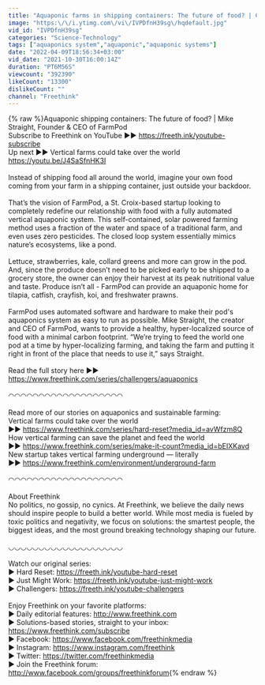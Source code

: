 ```yaml
---
title: "Aquaponic farms in shipping containers: The future of food? | Challengers by Freethink"
image: "https:\/\/i.ytimg.com\/vi\/IVPDfnH39sg\/hqdefault.jpg"
vid_id: "IVPDfnH39sg"
categories: "Science-Technology"
tags: ["aquaponics system","aquaponic","aquaponic systems"]
date: "2022-04-09T18:56:34+03:00"
vid_date: "2021-10-30T16:00:14Z"
duration: "PT6M56S"
viewcount: "392390"
likeCount: "13300"
dislikeCount: ""
channel: "Freethink"
---
```

{% raw %}Aquaponic shipping containers: The future of food? | Mike Straight, Founder &amp; CEO of FarmPod<br />Subscribe to Freethink on YouTube ►► <a rel="nofollow" target="blank" href="https://freeth.ink/youtube-subscribe">https://freeth.ink/youtube-subscribe</a><br />Up next ►► Vertical farms could take over the world <a rel="nofollow" target="blank" href="https://youtu.be/J4SaSfnHK3I">https://youtu.be/J4SaSfnHK3I</a> <br /><br />Instead of shipping food all around the world, imagine your own food coming from your farm in a shipping container, just outside your backdoor. <br /><br />That’s the vision of FarmPod, a St. Croix-based startup looking to completely redefine our relationship with food with a fully automated vertical aquaponic system. This self-contained, solar powered farming method uses a fraction of the water and space of a traditional farm, and even uses zero pesticides. The closed loop system essentially mimics nature’s ecosystems, like a pond. <br /><br />Lettuce, strawberries, kale, collard greens and more can grow in the pod. And, since the produce doesn’t need to be picked early to be shipped to a grocery store, the owner can enjoy their harvest at its peak nutritional value and taste. Produce isn’t all - FarmPod can provide an aquaponic home for tilapia, catfish, crayfish, koi, and freshwater prawns.<br /><br />FarmPod uses automated software and hardware to make their pod's aquaponics system as easy to run as possible. Mike Straight, the creator and CEO of FarmPod, wants to provide a healthy, hyper-localized source of food with a minimal carbon footprint. “We’re trying to feed the world one pod at a time by hyper-localizing farming, and taking the farm and putting it right in front of the place that needs to use it,” says Straight.<br /><br />Read the full story here ►►<br /><a rel="nofollow" target="blank" href="https://www.freethink.com/series/challengers/aquaponics">https://www.freethink.com/series/challengers/aquaponics</a> <br /><br />◠◠◠◠◠◠◠◠◠◠◠◠◠◠◠◠◠◠◠<br /><br />Read more of our stories on aquaponics and sustainable farming:<br />Vertical farms could take over the world<br /> ►► <a rel="nofollow" target="blank" href="https://www.freethink.com/series/hard-reset?media_id=avWfzm8Q">https://www.freethink.com/series/hard-reset?media_id=avWfzm8Q</a> <br />How vertical farming can save the planet and feed the world<br /> ►► <a rel="nofollow" target="blank" href="https://www.freethink.com/series/make-it-count?media_id=bEIXKavd">https://www.freethink.com/series/make-it-count?media_id=bEIXKavd</a> <br />New startup takes vertical farming underground — literally<br /> ►► <a rel="nofollow" target="blank" href="https://www.freethink.com/environment/underground-farm">https://www.freethink.com/environment/underground-farm</a> <br /><br />◠◠◠◠◠◠◠◠◠◠◠◠◠◠◠◠◠◠◠<br /><br />About Freethink<br />No politics, no gossip, no cynics. At Freethink, we believe the daily news should inspire people to build a better world. While most media is fueled by toxic politics and negativity, we focus on solutions: the smartest people, the biggest ideas, and the most ground breaking technology shaping our future.<br /><br />◡◡◡◡◡◡◡◡◡◡◡◡◡◡◡◡◡◡◡<br /><br />Watch our original series:<br />► Hard Reset: <a rel="nofollow" target="blank" href="https://freeth.ink/youtube-hard-reset">https://freeth.ink/youtube-hard-reset</a> <br />► Just Might Work: <a rel="nofollow" target="blank" href="https://freeth.ink/youtube-just-might-work">https://freeth.ink/youtube-just-might-work</a> <br />► Challengers: <a rel="nofollow" target="blank" href="https://freeth.ink/youtube-challengers">https://freeth.ink/youtube-challengers</a> <br /><br />Enjoy Freethink on your favorite platforms:<br />► Daily editorial features: <a rel="nofollow" target="blank" href="http://www.freethink.com​">http://www.freethink.com​</a><br />► Solutions-based stories, straight to your inbox: <a rel="nofollow" target="blank" href="https://www.freethink.com/subscribe">https://www.freethink.com/subscribe</a> <br />► Facebook: <a rel="nofollow" target="blank" href="https://www.facebook.com/freethinkmedia​">https://www.facebook.com/freethinkmedia​</a><br />► Instagram: <a rel="nofollow" target="blank" href="https://www.instagram.com/freethink​">https://www.instagram.com/freethink​</a><br />► Twitter: <a rel="nofollow" target="blank" href="https://twitter.com/freethinkmedia​">https://twitter.com/freethinkmedia​</a><br />► Join the Freethink forum: <a rel="nofollow" target="blank" href="http://www.facebook.com/groups/freethinkforum">http://www.facebook.com/groups/freethinkforum</a>{% endraw %}
